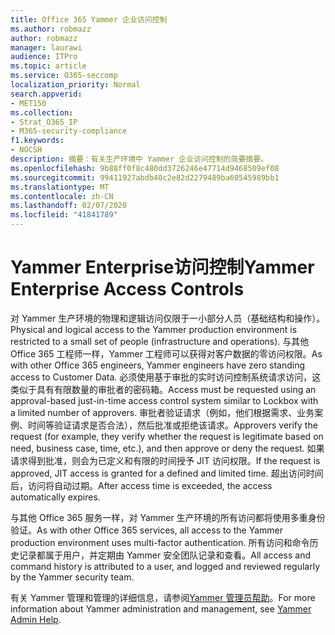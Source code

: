 ```yaml
---
title: Office 365 Yammer 企业访问控制
ms.author: robmazz
author: robmazz
manager: laurawi
audience: ITPro
ms.topic: article
ms.service: O365-seccomp
localization_priority: Normal
search.appverid:
- MET150
ms.collection:
- Strat_O365_IP
- M365-security-compliance
f1.keywords:
- NOCSH
description: 摘要：有关生产环境中 Yammer 企业访问控制的简要摘要。
ms.openlocfilehash: 9b88ff0f8c480dd3726246e47714d9468509ef08
ms.sourcegitcommit: 99411927abdb40c2e82d2279489ba60545989bb1
ms.translationtype: MT
ms.contentlocale: zh-CN
ms.lasthandoff: 02/07/2020
ms.locfileid: "41841789"
---
```

# <a name="yammer-enterprise-access-controls"></a><span data-ttu-id="bc200-103">Yammer Enterprise访问控制</span><span class="sxs-lookup"><span data-stu-id="bc200-103">Yammer Enterprise Access Controls</span></span> 

<span data-ttu-id="bc200-104">对 Yammer 生产环境的物理和逻辑访问仅限于一小部分人员（基础结构和操作）。</span><span class="sxs-lookup"><span data-stu-id="bc200-104">Physical and logical access to the Yammer production environment is restricted to a small set of people (infrastructure and operations).</span></span> <span data-ttu-id="bc200-105">与其他 Office 365 工程师一样，Yammer 工程师可以获得对客户数据的零访问权限。</span><span class="sxs-lookup"><span data-stu-id="bc200-105">As with other Office 365 engineers, Yammer engineers have zero standing access to Customer Data.</span></span> <span data-ttu-id="bc200-106">必须使用基于审批的实时访问控制系统请求访问，这类似于具有有限数量的审批者的密码箱。</span><span class="sxs-lookup"><span data-stu-id="bc200-106">Access must be requested using an approval-based just-in-time access control system similar to Lockbox with a limited number of approvers.</span></span> <span data-ttu-id="bc200-107">审批者验证请求（例如，他们根据需求、业务案例、时间等验证请求是否合法），然后批准或拒绝该请求。</span><span class="sxs-lookup"><span data-stu-id="bc200-107">Approvers verify the request (for example, they verify whether the request is legitimate based on need, business case, time, etc.), and then approve or deny the request.</span></span> <span data-ttu-id="bc200-108">如果请求得到批准，则会为已定义和有限的时间授予 JIT 访问权限。</span><span class="sxs-lookup"><span data-stu-id="bc200-108">If the request is approved, JIT access is granted for a defined and limited time.</span></span> <span data-ttu-id="bc200-109">超出访问时间后，访问将自动过期。</span><span class="sxs-lookup"><span data-stu-id="bc200-109">After access time is exceeded, the access automatically expires.</span></span>

<span data-ttu-id="bc200-110">与其他 Office 365 服务一样，对 Yammer 生产环境的所有访问都将使用多重身份验证。</span><span class="sxs-lookup"><span data-stu-id="bc200-110">As with other Office 365 services, all access to the Yammer production environment uses multi-factor authentication.</span></span> <span data-ttu-id="bc200-111">所有访问和命令历史记录都属于用户，并定期由 Yammer 安全团队记录和查看。</span><span class="sxs-lookup"><span data-stu-id="bc200-111">All access and command history is attributed to a user, and logged and reviewed regularly by the Yammer security team.</span></span>

<span data-ttu-id="bc200-112">有关 Yammer 管理和管理的详细信息，请参阅[Yammer 管理员帮助](https://support.office.com/article/yammer-–-admin-help-e1464355-1f97-49ac-b2aa-dd320b179dbe?ui=en-US&rs=en-US&ad=US)。</span><span class="sxs-lookup"><span data-stu-id="bc200-112">For more information about Yammer administration and management, see [Yammer Admin Help](https://support.office.com/article/yammer-–-admin-help-e1464355-1f97-49ac-b2aa-dd320b179dbe?ui=en-US&rs=en-US&ad=US).</span></span>